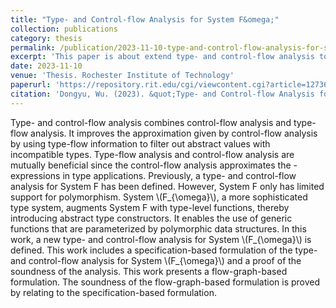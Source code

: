 ```yaml
---
title: "Type- and Control-flow Analysis for System F&omega;"
collection: publications
category: thesis
permalink: /publication/2023-11-10-type-and-control-flow-analysis-for-system-f-omega.md
excerpt: 'This paper is about extend type- and control-flow analysis to System \\(F_{\omega}\\).'
date: 2023-11-10
venue: 'Thesis. Rochester Institute of Technology'
paperurl: 'https://repository.rit.edu/cgi/viewcontent.cgi?article=12736&context=theses'
citation: 'Dongyu, Wu. (2023). &quot;Type- and Control-flow Analysis for System F&omega;.&quot; Master’s Thesis, Rochester Institute of Technology, Rochester, NY.'
---
```


Type- and control-flow analysis combines control-flow analysis and type-flow analysis. It improves the approximation given by control-flow analysis by using type-flow information to filter out abstract values with incompatible types. Type-flow analysis and control-flow analysis are mutually beneficial since the control-flow analysis approximates the  -expressions in type applications. Previously, a type- and control-flow analysis for System F has been defined. However, System F only has limited support for polymorphism. System \\(F_{\omega}\\), a more sophisticated type system, augments System F with type-level functions, thereby introducing abstract type constructors. It enables the use of generic functions that are parameterized by polymorphic data structures. In this work, a new type- and control-flow analysis for System \\(F_{\omega}\\) is defined. This work includes a specification-based formulation of the type- and control-flow analysis for System \\(F_{\omega}\\) and a proof of the soundness of the analysis. This work presents a flow-graph-based formulation. The soundness of the flow-graph-based formulation is proved by relating to the specification-based formulation.

